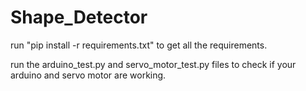# Shape_Detector
run
"pip install -r requirements.txt"
to get all the requirements.

run the arduino_test.py and servo_motor_test.py files to check if your arduino and servo motor are working.
